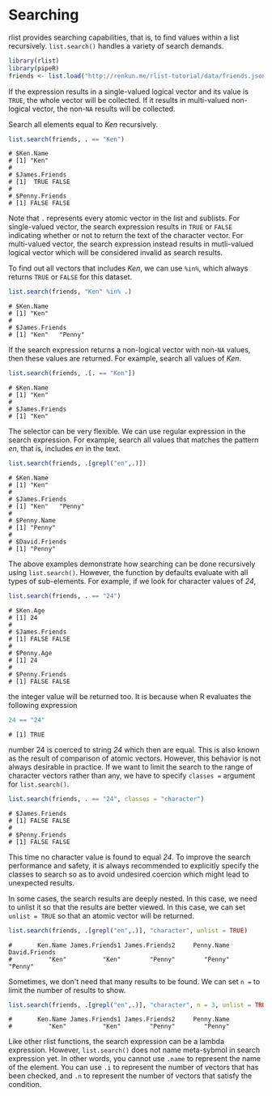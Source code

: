 

# Searching

rlist provides searching capabilities, that is, to find values within a list recursively. `list.search()` handles a variety of search demands. 


```r
library(rlist)
library(pipeR)
friends <- list.load("http://renkun.me/rlist-tutorial/data/friends.json")
```

If the expression results in a single-valued logical vector and its value is `TRUE`, the whole vector will be collected. If it results in multi-valued non-logical vector, the non-`NA` results will be collected. 

Search all elements equal to *Ken* recursively.


```r
list.search(friends, . == "Ken")
```

```
# $Ken.Name
# [1] "Ken"
# 
# $James.Friends
# [1]  TRUE FALSE
# 
# $Penny.Friends
# [1] FALSE FALSE
```

Note that `.` represents every atomic vector in the list and sublists. For single-valued vector, the search expression results in `TRUE` or `FALSE` indicating whether or not to return the text of the character vector. For multi-valued vector, the search expression instead results in mutli-valued logical vector which will be considered invalid as search results.

To find out all vectors that includes *Ken*, we can use `%in%`, which always returns `TRUE` or `FALSE` for this dataset.


```r
list.search(friends, "Ken" %in% .)
```

```
# $Ken.Name
# [1] "Ken"
# 
# $James.Friends
# [1] "Ken"   "Penny"
```

If the search expression returns a non-logical vector with non-`NA` values, then these values are returned. For example, search all values of *Ken*.


```r
list.search(friends, .[. == "Ken"])
```

```
# $Ken.Name
# [1] "Ken"
# 
# $James.Friends
# [1] "Ken"
```

The selector can be very flexible. We can use regular expression in the search expression. For example, search all values that matches the pattern *en*, that is, includes *en* in the text.


```r
list.search(friends, .[grepl("en",.)])
```

```
# $Ken.Name
# [1] "Ken"
# 
# $James.Friends
# [1] "Ken"   "Penny"
# 
# $Penny.Name
# [1] "Penny"
# 
# $David.Friends
# [1] "Penny"
```

The above examples demonstrate how searching can be done recursively using `list.search()`. However, the function by defaults evaluate with all types of sub-elements. For example, if we look for character values of *24*,


```r
list.search(friends, . == "24")
```

```
# $Ken.Age
# [1] 24
# 
# $James.Friends
# [1] FALSE FALSE
# 
# $Penny.Age
# [1] 24
# 
# $Penny.Friends
# [1] FALSE FALSE
```

the integer value will be returned too. It is because when R evaluates the following expression


```r
24 == "24"
```

```
# [1] TRUE
```

number 24 is coerced to string *24* which then are equal. This is also known as the result of comparison of atomic vectors. However, this behavior is not always desirable in practice. If we want to limit the search to the range of character vectors rather than any, we have to specify `classes =` argument for `list.search()`.


```r
list.search(friends, . == "24", classes = "character")
```

```
# $James.Friends
# [1] FALSE FALSE
# 
# $Penny.Friends
# [1] FALSE FALSE
```

This time no character value is found to equal *24*. To improve the search performance and safety, it is always recommended to explicitly specify the classes to search so as to avoid undesired coercion which might lead to unexpected results.

In some cases, the search results are deeply nested. In this case, we need to unlist it so that the results are better viewed. In this case, we can set `unlist = TRUE` so that an atomic vector will be returned.


```r
list.search(friends, .[grepl("en",.)], "character", unlist = TRUE)
```

```
#       Ken.Name James.Friends1 James.Friends2     Penny.Name  David.Friends 
#          "Ken"          "Ken"        "Penny"        "Penny"        "Penny"
```

Sometimes, we don't need that many results to be found. We can set `n =` to limit the number of results to show.


```r
list.search(friends, .[grepl("en",.)], "character", n = 3, unlist = TRUE)
```

```
#       Ken.Name James.Friends1 James.Friends2     Penny.Name 
#          "Ken"          "Ken"        "Penny"        "Penny"
```

Like other rlist functions, the search expression can be a lambda expression. However, `list.search()` does not name meta-sybmol in search expression yet. In other words, you cannot use `.name` to represent the name of the element. You can use `.i` to represent the number of vectors that has been checked, and `.n` to represent the number of vectors that satisfy the condition.

